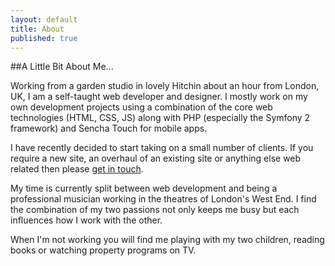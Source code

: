 ```yaml
---
layout: default
title: About
published: true
---
```


##A Little Bit About Me...

Working from a garden studio in lovely Hitchin about an hour from London, UK, I am a self-taught web developer and designer. I mostly work on my own development projects using a combination of the core web technologies (HTML, CSS, JS) along with PHP (especially the Symfony 2 framework) and Sencha Touch for mobile apps.

I have recently decided to start taking on a small number of clients. If you require a new site, an overhaul of an existing site or anything else web related then please [get in touch](contact).

My time is currently split between web development and being a professional musician working in the theatres of London's West End. I find the combination of my two passions not only keeps me busy but each influences how I work with the other.

When I'm not working you will find me playing with my two children, reading books or watching property programs on TV.